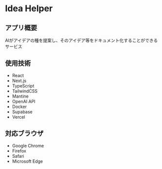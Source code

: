 # Idea Helper

## アプリ概要
AIがアイデアの種を提案し、そのアイデア等をドキュメント化することができるサービス

## 使用技術
- React
- Next.js
- TypeScript
- TailwindCSS
- Mantine
- OpenAI API
- Docker
- Supabase
- Vercel

## 対応ブラウザ
- Google Chrome
- Firefox
- Safari
- Microsoft Edge